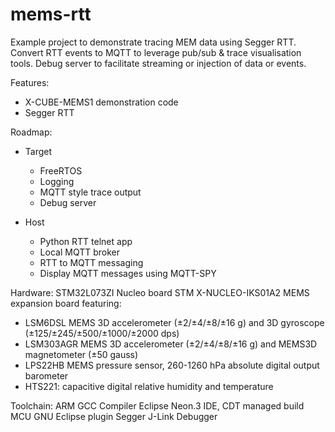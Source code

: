 # mems-rtt
Example project to demonstrate tracing MEM data using Segger RTT.
Convert RTT events to MQTT to leverage pub/sub & trace visualisation tools.
Debug server to facilitate streaming or injection of data or events.

Features:
 - X-CUBE-MEMS1 demonstration code
 - Segger RTT

Roadmap:
 - Target
   - FreeRTOS
   - Logging
   - MQTT style trace output
   - Debug server
   
 - Host 
   - Python RTT telnet app
   - Local MQTT broker
   - RTT to MQTT messaging
   - Display MQTT messages using MQTT-SPY

Hardware:
STM32L073ZI Nucleo board
STM X-NUCLEO-IKS01A2 MEMS expansion board featuring:
 - LSM6DSL MEMS 3D accelerometer (±2/±4/±8/±16 g) and 3D gyroscope (±125/±245/±500/±1000/±2000 dps)
 - LSM303AGR MEMS 3D accelerometer (±2/±4/±8/±16 g) and MEMS3D magnetometer (±50 gauss)
 - LPS22HB MEMS pressure sensor, 260-1260 hPa absolute digital output barometer
 - HTS221: capacitive digital relative humidity and temperature

Toolchain:
ARM GCC Compiler
Eclipse Neon.3 IDE, CDT managed build
MCU GNU Eclipse plugin
Segger J-Link Debugger


